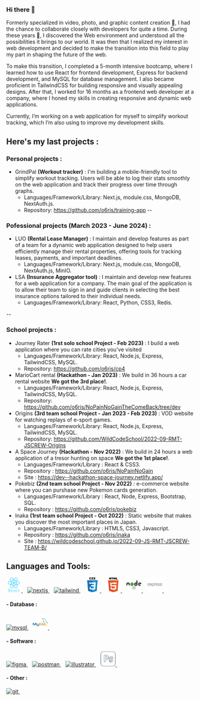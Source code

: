 ### Hi there 👋

Formerly specialized in video, photo, and graphic content creation 🎥, I had the chance to collaborate closely with developers for quite a time. During these years 📅, I discovered the Web environment and understood all the possibilities it brings to our world. It was then that I realized my interest in web development and decided to make the transition into this field to play my part in shaping the future of the web.

To make this transition, I completed a 5-month intensive bootcamp, where I learned how to use React for frontend development, Express for backend development, and MySQL for database management. I also became proficient in TailwindCSS for building responsive and visually appealing designs. After that, I worked for 16 months as a frontend web developer at a company, where I honed my skills in creating responsive and dynamic web applications.

Currently, I’m working on a web application for myself to simplify workout tracking, which I’m also using to improve my development skills.

## Here's my last projects : 

### Personal projects :
- GrindPal **(Workout tracker)** : I'm building a mobile-friendly tool to simplify workout tracking. Users will be able to log their stats smoothly on the web application and track their progress over time through graphs.
  - Languages/Framework/Library: Next.js, module.css, MongoDB, NextAuth.js.
  - Repository: https://github.com/o6ris/training-app
--
### Pofessional projects (March 2023 - June 2024) : 
- LUO **(Rental Lease Manager)** : I maintain and develop features as part of a team for a dynamic web application designed to help users efficiently manage their rental properties, offering tools for tracking leases, payments, and important deadlines.
  - Languages/Framework/Library: Next.js, module.css, MongoDB, NextAuth.js, MinIO.
- LSA **(Insurance Aggregator tool)** : I maintain and develop new features for a web application for a company. The main goal of the application is to allow their team to sign in and guide clients in selecting the best insurance options tailored to their individual needs.
  - Languages/Framework/Library: React, Python, CSS3, Redis. 

--

### School projects :
- Journey Rater **(1rst solo school Project - Feb 2023)** : I build a web application where you can rate cities you've visited
  - Languages/Framework/Library: React, Node.js, Express, TailwindCSS, MySQL.
  - Repository: https://github.com/o6ris/cp4 
- MarioCart rental **(Hackathon - Jan 2023)** : We build in 36 hours a car rental website **We got the 3rd place!**.
  - Languages/Framework/Library: React, Node.js, Express, TailwindCSS, MySQL.
  - Repository: https://github.com/o6ris/NoPainNoGainTheComeBack/tree/dev
- Origins **(3rd team school Project - Jan 2023 - Feb 2023)** : VOD website for watching replays of e-sport games.
  - Languages/Framework/Library: React, Node.js, Express, TailwindCSS, MySQL.
  - Repository: https://github.com/WildCodeSchool/2022-09-RMT-JSCREW-Origins
- A Space Journey **(Hackathon - Nov 2022)** : We build in 24 hours a web application of a tresor hunting on space **We got the 1st place!**.
  - Languages/Framework/Library : React & CSS3. 
  - Repository : https://github.com/o6ris/NoPainNoGain
  - Site : https://dev--hackathon-space-journey.netlify.app/
- Pokebiz **(2nd team school Project - Nov 2022)** : e-commerce website where you can purshase new Pokemon cards generation.
  - Languages/Framework/Library : React, Node, Express, Bootstrap, SQL. 
  - Repository : https://github.com/o6ris/pokebiz
- Inaka **(1rst team school Project - Oct 2022)** : Static website that makes you discover the most important places in Japan.
  - Languages/Framework/Library : HTML5, CSS3, Javascript. 
  - Repository : https://github.com/o6ris/inaka
  - Site : https://wildcodeschool.github.io/2022-09-JS-RMT-JSCREW-TEAM-B/

## Languages and Tools:
 <a href="https://reactjs.org/" target="_blank" rel="noreferrer"> <img src="https://raw.githubusercontent.com/devicons/devicon/master/icons/react/react-original-wordmark.svg" alt="react" width="40" height="40"/> </a>&nbsp;&nbsp;
 <a href="https://nextjs.org/" target="_blank" rel="noreferrer"> <img src="https://cdn.worldvectorlogo.com/logos/next-js.svg" alt="nextjs" width="40" height="40"/> </a>&nbsp;&nbsp;
 <a href="https://tailwindcss.com/" target="_blank" rel="noreferrer"> <img src="https://w7.pngwing.com/pngs/293/485/png-transparent-tailwind-css-hd-logo.png" alt="tailwind" width="60" height="40"/> </a>&nbsp;&nbsp;
 <a href="https://www.w3schools.com/css/" target="_blank" rel="noreferrer"> <img src="https://raw.githubusercontent.com/devicons/devicon/master/icons/css3/css3-original-wordmark.svg" alt="css3" width="40" height="40"/> </a>&nbsp;&nbsp;
 <a href="https://www.w3.org/html/" target="_blank" rel="noreferrer"> <img src="https://raw.githubusercontent.com/devicons/devicon/master/icons/html5/html5-original-wordmark.svg" alt="html5" width="40" height="40"/> </a>&nbsp;&nbsp;
  <a href="https://nodejs.org" target="_blank" rel="noreferrer"> <img src="https://raw.githubusercontent.com/devicons/devicon/master/icons/nodejs/nodejs-original-wordmark.svg" alt="nodejs" width="40" height="40"/> </a>&nbsp;&nbsp;
  <a href="https://expressjs.com" target="_blank" rel="noreferrer"> <img src="https://raw.githubusercontent.com/devicons/devicon/master/icons/express/express-original-wordmark.svg" alt="express" width="40" height="40"/> </a>&nbsp;&nbsp;
#### - Database :
  <a href="https://www.mongodb.com/" target="_blank" rel="noreferrer"> <img src="https://miro.medium.com/v2/resize:fit:512/1*doAg1_fMQKWFoub-6gwUiQ.png" alt="mysql" width="40" height="40"/> </a>&nbsp;&nbsp;
  <a href="https://www.mysql.com/" target="_blank" rel="noreferrer"> <img src="https://raw.githubusercontent.com/devicons/devicon/master/icons/mysql/mysql-original-wordmark.svg" alt="mysql" width="40" height="40"/> </a>&nbsp;&nbsp;
#### - Software :
  <a href="https://www.figma.com/" target="_blank" rel="noreferrer"> <img src="https://www.vectorlogo.zone/logos/figma/figma-icon.svg" alt="figma" width="40" height="40"/> </a>&nbsp;&nbsp;
  <a href="https://postman.com" target="_blank" rel="noreferrer"> <img src="https://www.vectorlogo.zone/logos/getpostman/getpostman-icon.svg" alt="postman" width="40" height="40"/> </a>&nbsp;&nbsp;
  <a href="https://www.adobe.com/in/products/illustrator.html" target="_blank" rel="noreferrer"> <img src="https://www.vectorlogo.zone/logos/adobe_illustrator/adobe_illustrator-icon.svg" alt="illustrator" width="40" height="40"/> </a>&nbsp;&nbsp;
  <a href="https://www.photoshop.com/en" target="_blank" rel="noreferrer"> <img src="https://raw.githubusercontent.com/devicons/devicon/master/icons/photoshop/photoshop-line.svg" alt="photoshop" width="40" height="40"/> </a>&nbsp;&nbsp;
#### - Other :
  <a href="https://git-scm.com/" target="_blank" rel="noreferrer"> <img src="https://www.vectorlogo.zone/logos/git-scm/git-scm-icon.svg" alt="git" width="40" height="40"/> </a>&nbsp;&nbsp;
  


  
 



<!--
**o6ris/o6ris** is a ✨ _special_ ✨ repository because its `README.md` (this file) appears on your GitHub profile.

Here are some ideas to get you started:

- 🔭 I’m currently working on ...
- 🌱 I’m currently learning ...
- 👯 I’m looking to collaborate on ...
- 🤔 I’m looking for help with ...
- 💬 Ask me about ...
- 📫 How to reach me: ...
- 😄 Pronouns: ...
- ⚡ Fun fact: ...
-->

